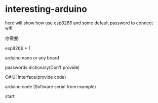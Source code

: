 # interesting-arduino

 here will show how use esp8266 and some default password to connect wifi
 
 你需要:
 
 esp8266 * 1
 
 arduino nano or any board
 
 passwords dictionary(Don't provide)
 
 C# UI interface(provide code)

arduino code (Software serial from example)

start:

